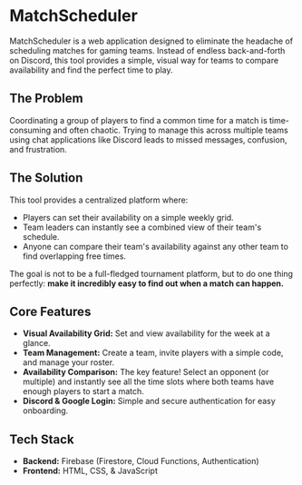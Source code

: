 # MatchScheduler

MatchScheduler is a web application designed to eliminate the headache of scheduling matches for gaming teams. Instead of endless back-and-forth on Discord, this tool provides a simple, visual way for teams to compare availability and find the perfect time to play.

## The Problem

Coordinating a group of players to find a common time for a match is time-consuming and often chaotic. Trying to manage this across multiple teams using chat applications like Discord leads to missed messages, confusion, and frustration.

## The Solution

This tool provides a centralized platform where:

- Players can set their availability on a simple weekly grid.
- Team leaders can instantly see a combined view of their team's schedule.
- Anyone can compare their team's availability against any other team to find overlapping free times.

The goal is not to be a full-fledged tournament platform, but to do one thing perfectly: **make it incredibly easy to find out when a match can happen.**

## Core Features

- **Visual Availability Grid:** Set and view availability for the week at a glance.
- **Team Management:** Create a team, invite players with a simple code, and manage your roster.
- **Availability Comparison:** The key feature! Select an opponent (or multiple) and instantly see all the time slots where both teams have enough players to start a match.
- **Discord & Google Login:** Simple and secure authentication for easy onboarding.

## Tech Stack

- **Backend:** Firebase (Firestore, Cloud Functions, Authentication)
- **Frontend:** HTML, CSS, & JavaScript